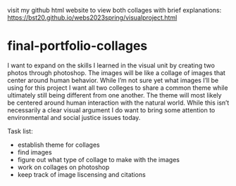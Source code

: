 visit my github html website to view both collages with brief explanations: https://bst20.github.io/webs2023spring/visualproject.html

# final-portfolio-collages

I want to expand on the skills I learned in the visual unit by creating two photos through photoshop. The images will be like a collage of images that center around human behavior. While I’m not sure yet what images I’ll be using for this project I want all two colleges to share a common theme while ultimately still being different from one another. The theme will most likely be centered around human interaction with the natural world. While this isn’t necessarily a clear visual argument I do want to bring some attention to environmental and social justice issues today. 


Task list:
- establish theme for collages
- find images
- figure out what type of collage to make with the images
- work on collages on photoshop
- keep track of image liscensing and citations
